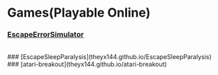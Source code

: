 # Games(Playable Online)
### [EscapeErrorSimulator](theyx144.gihtub.io/EscapeErrorSimulator)
<br>
### [EscapeSleepParalysis](theyx144.github.io/EscapeSleepParalysis)
<br>
### [atari-breakout](theyx144.github.io/atari-breakout)
<br>
